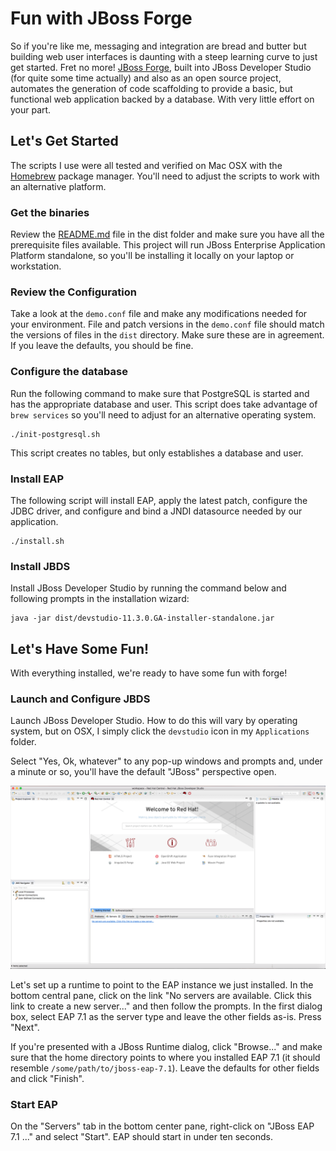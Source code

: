 # Fun with JBoss Forge
So if you're like me, messaging and integration are bread and butter
but building web user interfaces is daunting with a steep learning
curve to just get started.  Fret no more!  [JBoss Forge](https://forge.jboss.org/),
built into JBoss Developer Studio (for quite some time actually)
and also as an open source project, automates the generation of
code scaffolding to provide a basic, but functional web application
backed by a database.  With very little effort on your part.

## Let's Get Started
The scripts I use were all tested and verified on Mac OSX with the
[Homebrew](https://brew.sh/) package manager.  You'll need to adjust
the scripts to work with an alternative platform.

### Get the binaries
Review the [README.md](dist/README.md) file in the dist folder and
make sure you have all the prerequisite files available.  This
project will run JBoss Enterprise Application Platform standalone,
so you'll be installing it locally on your laptop or workstation.

### Review the Configuration
Take a look at the `demo.conf` file and make any modifications
needed for your environment.  File and patch versions in the
`demo.conf` file should match the versions of files in the `dist`
directory.  Make sure these are in agreement.  If you leave the
defaults, you should be fine.

### Configure the database
Run the following command to make sure that PostgreSQL is started
and has the appropriate database and user.  This script does take
advantage of `brew services` so you'll need to adjust for an
alternative operating system.

    ./init-postgresql.sh

This script creates no tables, but only establishes a database and
user.

### Install EAP
The following script will install EAP, apply the latest patch,
configure the JDBC driver, and configure and bind a JNDI datasource
needed by our application.

    ./install.sh

### Install JBDS
Install JBoss Developer Studio by running the command below and
following prompts in the installation wizard:

    java -jar dist/devstudio-11.3.0.GA-installer-standalone.jar

## Let's Have Some Fun!
With everything installed, we're ready to have some fun with forge!

### Launch and Configure JBDS
Launch JBoss Developer Studio.  How to do this will vary by operating
system, but on OSX, I simply click the `devstudio` icon in my
`Applications` folder.

Select "Yes, Ok, whatever" to any pop-up windows and prompts and,
under a minute or so, you'll have the default "JBoss" perspective
open.

![JBDS Running](images/jbds-start-up.png)

Let's set up a runtime to point to the EAP instance we just installed.
In the bottom central pane, click on the link "No servers are
available.  Click this link to create a new server..." and then
follow the prompts.  In the first dialog box, select EAP 7.1 as the
server type and leave the other fields as-is.  Press "Next".

If you're presented with a JBoss Runtime dialog, click "Browse..."
and make sure that the home directory points to where you installed
EAP 7.1 (it should resemble `/some/path/to/jboss-eap-7.1`).  Leave
the defaults for other fields and click "Finish".

### Start EAP
On the "Servers" tab in the bottom center pane, right-click on
"JBoss EAP 7.1 ..." and select "Start".  EAP should start in under
ten seconds.

